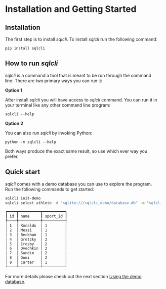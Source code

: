# Installation and Getting Started

## Installation

The first step is to install *sqlcli*. To install *sqlcli* run the following command:

```
pip install sqlcli
```

## How to run *sqlcli*

*sqlcli* is a command a tool that is meant to be run through the command line. There are two primary ways you can run it:

**Option 1**

After install *sqlcli* you will have access to *sqlcli* command. You can run it in your terminal like any other command line program:

```
sqlcli --help
```

**Option 2**

You can also run *sqlcli* by invoking Python:

```
python -m sqlcli --help
```

Both ways produce the exact same result, so use which ever way you prefer. 

## Quick start

*sqlcli* comes with a demo database you can use to explore the program. Run the following commands to get started:

```bash
sqlcli init-demo
sqlcli select athlete -d "sqlite:///sqlcli_demo/database.db" -m "sqlcli_demo/models.py"
```

```bash
┏━━━━┳━━━━━━━━━━┳━━━━━━━━━━┓
┃ id ┃ name     ┃ sport_id ┃
┡━━━━╇━━━━━━━━━━╇━━━━━━━━━━┩
│ 1  │ Ronaldo  │ 1        │
│ 2  │ Messi    │ 1        │
│ 3  │ Beckham  │ 1        │
│ 4  │ Gretzky  │ 2        │
│ 5  │ Crosby   │ 2        │
│ 6  │ Ovechkin │ 2        │
│ 7  │ Sundin   │ 2        │
│ 8  │ Domi     │ 2        │
│ 9  │ Carter   │ 1        │
└────┴──────────┴──────────┘
```

For more details please check out the next section [Using the demo database](./using-demo-db.md).
